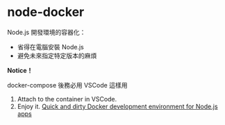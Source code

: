 # node-docker

Node.js 開發環境的容器化：

- 省得在電腦安裝 Node.js
- 避免未來指定特定版本的麻煩

**Notice！**

docker-compose 後務必用 VSCode 這樣用

1. Attach to the container in VSCode.
2. Enjoy it.
[Quick and dirty Docker development environment for Node.js apps](https://dev.to/danielgaldev/quick-and-dirty-docker-development-environment-for-node-js-apps-3da9)
